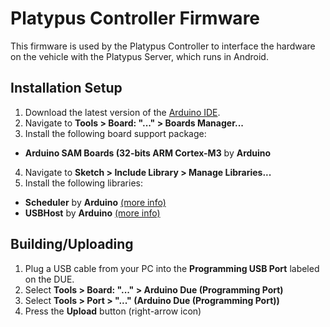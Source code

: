 # Platypus Controller Firmware #

This firmware is used by the Platypus Controller to interface the hardware on the vehicle with the Platypus Server, which runs in Android.

## Installation Setup ##

1. Download the latest version of the [Arduino IDE](1).
2. Navigate to **Tools > Board: "..." > Boards Manager...**
3. Install the following board support package:
  - **Arduino SAM Boards (32-bits ARM Cortex-M3** by **Arduino**
4. Navigate to **Sketch > Include Library > Manage Libraries...**
5. Install the following libraries:
  - **Scheduler** by **Arduino** [(more info)][2]
  - **USBHost** by **Arduino** [(more info)][3]

## Building/Uploading ##

1. Plug a USB cable from your PC into the **Programming USB Port** labeled on the DUE.
2. Select **Tools > Board: "..." > Arduino Due (Programming Port)**
3. Select **Tools > Port > "..." (Arduino Due (Programming Port))**
4. Press the **Upload** button (right-arrow icon)

[1]: https://www.arduino.cc/en/Main/Software
[2]: https://www.arduino.cc/en/Reference/Scheduler
[3]: https://www.arduino.cc/en/Reference/USBHost
